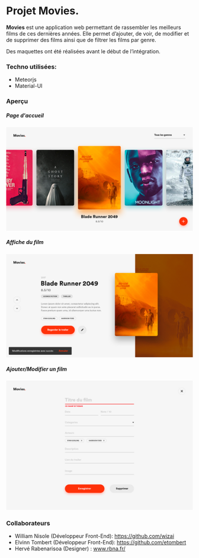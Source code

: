# Projet Movies.

<b>Movies</b> est une application web permettant de rassembler les meilleurs films de ces dernières années.
Elle permet d’ajouter, de voir, de modifier et de supprimer des films ainsi que de filtrer les films par genre.

Des maquettes ont été réalisées avant le début de l’intégration.


### Techno utilisées:
* Meteorjs
* Material-UI

### Aperçu

##### Page d'accueil

![Listing_films](Listing_films.png)

##### Affiche du film

![Page_film](Page_film.png)

##### Ajouter/Modifier un film

![Create_Edit_films](Create_Edit_films.jpg)


### Collaborateurs
* William Nisole (Développeur Front-End): https://github.com/wizai
* Elvinn Tombert (Développeur Front-End): https://github.com/etombert
* Hervé Rabenarisoa (Designer) : www.rbna.fr/
